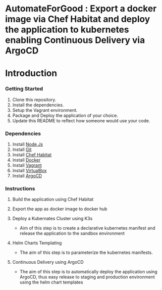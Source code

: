 # AutomateForGood :  Export a docker image via Chef Habitat and deploy the application to kubernetes enabling Continuous Delivery via ArgoCD

# Introduction

### Getting Started

1. Clone this repository.
2. Install the dependencies.
3. Setup the Vagrant environment.
4. Package and Deploy the application of your choice.
5. Update this README to reflect how someone would use your code.

### Dependencies

1. Install [Node Js](https://nodejs.org/en/download/)
2. Install [Git](https://git-scm.com/downloads)
4. Install [Chef Habitat](https://downloads.chef.io/tools/habitat)
5. Install [Docker](https://docs.docker.com/get-docker/)
6. Install [Vagrant](https://www.vagrantup.com/downloads)
7. Install [VirtualBox](https://www.virtualbox.org/wiki/Downloads)
8. Install [ArgoCD](https://argoproj.github.io/argo-cd/getting_started/#1-install-argo-cd)

### Instructions

1. Build the application using Chef Habitat

2. Export the app as docker image to docker hub 

3. Deploy a Kubernates Cluster using K3s
     - Aim of this step is to create a declarative kubernetes manifest and release the application to the sandbox environment

4. Helm Charts Templating
     - The aim of this step is to parameterize the kubernetes manifests.
     
5. Continuous Delivery using ArgoCD
    - The aim of this step is to automatically deploy the application using ArgoCD, thus easy release to staging and production environment using the helm chart templates
